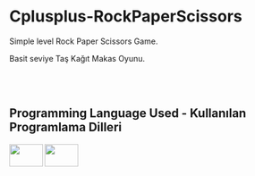 # Cplusplus-RockPaperScissors

Simple level Rock Paper Scissors Game.

Basit seviye Taş Kağıt Makas Oyunu.



<br/>
<br/>



## Programming Language Used - Kullanılan Programlama Dilleri

<a href="https://www.instagram.com/nodemcuteknoloji/"><img height="40" width="60" src="https://cdn.worldvectorlogo.com/logos/c-1.svg" align="left" /></a>
<a href="https://www.instagram.com/nodemcuteknoloji/"><img height="40" width="60" src="https://cdn.worldvectorlogo.com/logos/c.svg" align="left" /></a>
<br/>
<br/>

